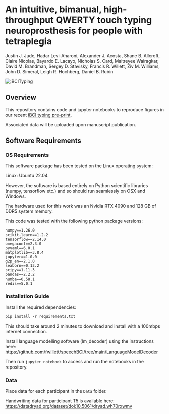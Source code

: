 
# An intuitive, bimanual, high-throughput QWERTY touch typing neuroprosthesis for people with tetraplegia
Justin J. Jude, Hadar Levi-Aharoni, Alexander J. Acosta, Shane B. Allcroft, Claire Nicolas, Bayardo E. Lacayo, Nicholas S. Card, Maitreyee Wairagkar, David M. Brandman, Sergey D. Stavisky, Francis R. Willett, Ziv M. Williams, John D. Simeral, Leigh R. Hochberg, Daniel B. Rubin

![iBCITyping](iBCITyping.png?raw=true "Typing Decoding")

## Overview

This repository contains code and jupyter notebooks to reproduce figures in our recent [iBCI typing pre-print](https://www.medrxiv.org/content/10.1101/2025.04.01.25324990v1).

Associated data will be uploaded upon manuscript publication.

## Software Requirements

### OS Requirements

This software package has been tested on the Linux operating system:

Linux: Ubuntu 22.04

However, the software is based entirely on Python scientific libraries (numpy, tensorflow etc.) and so should run seamlessly on OSX and Windows.

The hardware used for this work was an Nvidia RTX 4090 and 128 GB of DDR5 system memory.

This code was tested with the following python package versions:

```
numpy==1.26.0
scikit-learn==1.2.2
tensorflow==2.14.0
omegaconf==2.3.0
pyyaml==6.0.1
matplotlib==3.8.4
jupyter==1.0.0
g2p_en==2.1.0
seaborn==0.13.2
scipy==1.11.3
pandas==2.2.2
numba==0.58.1
redis==5.0.1
```

### Installation Guide

Install the required dependencies:

`pip install -r requirements.txt`

This should take around 2 minutes to download and install with a 100mbps internet connection.

Install language modelling software (lm_decoder) using the instructions here: https://github.com/fwillett/speechBCI/tree/main/LanguageModelDecoder

Then run `jupyter notebook` to access and run the notebooks in the repository.


### Data

Place data for each participant in the `Data` folder.

Handwriting data for participant T5 is available here: https://datadryad.org/dataset/doi:10.5061/dryad.wh70rxwmv